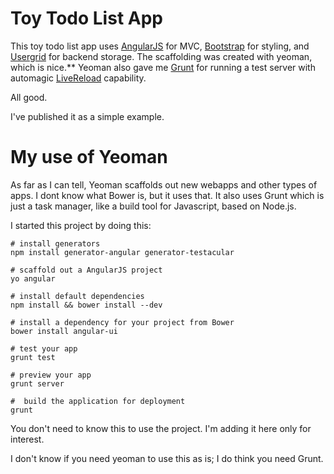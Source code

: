 
Toy Todo List App
========================

This toy todo list app uses [AngularJS](http://angularjs.org/)
for MVC, [Bootstrap](http://twitter.github.com/bootstrap/) for
styling, and [Usergrid](https://apigee.com/usergrid) for backend
storage. The scaffolding was created with yeoman, which is
nice.** Yeoman also gave me [Grunt](http://gruntj.com) for
running a test server with automagic
[LiveReload](http://livereload.com/) capability.

All good.


I've published it as a simple example.


My use of Yeoman
========================

As far as I can tell, Yeoman  scaffolds out new webapps and other types of apps.
I dont know what Bower is, but it uses that.
It also uses Grunt which is just a task manager, like a build tool for
Javascript, based on Node.js.


I started this project by doing this:

    # install generators
    npm install generator-angular generator-testacular

    # scaffold out a AngularJS project
    yo angular

    # install default dependencies
    npm install && bower install --dev

    # install a dependency for your project from Bower
    bower install angular-ui

    # test your app
    grunt test

    # preview your app
    grunt server

    #  build the application for deployment
    grunt


You don't need to know this to use the project. I'm adding it here only
for interest.

I don't know if you need yeoman to use this as is; I do
think you need Grunt.
